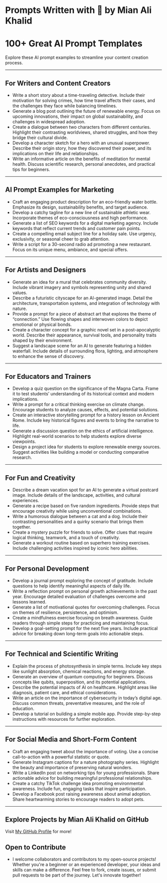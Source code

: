 # Prompts Written with 💖 by Mian Ali Khalid

# 100+ Great AI Prompt Templates

Explore these AI prompt examples to streamline your content creation process.

---

## For Writers and Content Creators

- Write a short story about a time-traveling detective. Include their motivation for solving crimes, how time travel affects their cases, and the challenges they face while balancing timelines.  
- Generate a blog post outlining the future of renewable energy. Focus on upcoming innovations, their impact on global sustainability, and challenges in widespread adoption.  
- Create a dialogue between two characters from different centuries. Highlight their contrasting worldviews, shared struggles, and how they bridge their cultural divide.  
- Develop a character sketch for a hero with an unusual superpower. Describe their origin story, how they discovered their power, and its implications on their life and relationships.  
- Write an informative article on the benefits of meditation for mental health. Discuss scientific research, personal anecdotes, and practical tips for beginners.  

---

## AI Prompt Examples for Marketing

- Craft an engaging product description for an eco-friendly water bottle. Emphasize its design, sustainability benefits, and target audience.  
- Develop a catchy tagline for a new line of sustainable athletic wear. Incorporate themes of eco-consciousness and high performance.  
- Generate a list of SEO keywords for a digital marketing agency. Include keywords that reflect current trends and customer pain points.  
- Create a compelling email subject line for a holiday sale. Use urgency, exclusivity, or seasonal cheer to grab attention.  
- Write a script for a 30-second radio ad promoting a new restaurant. Focus on its unique menu, ambiance, and special offers.  

---

## For Artists and Designers

- Generate an idea for a mural that celebrates community diversity. Include vibrant imagery and symbols representing unity and shared values.  
- Describe a futuristic cityscape for an AI-generated image. Detail the architecture, transportation systems, and integration of technology with nature.  
- Provide a prompt for a piece of abstract art that explores the theme of “connection.” Use flowing shapes and interwoven colors to depict emotional or physical bonds.  
- Create a character concept for a graphic novel set in a post-apocalyptic world. Describe their appearance, survival tools, and personality traits shaped by their environment.  
- Suggest a landscape scene for an AI to generate featuring a hidden waterfall. Include details of surrounding flora, lighting, and atmosphere to enhance the sense of discovery.  

---

## For Educators and Trainers

- Develop a quiz question on the significance of the Magna Carta. Frame it to test students’ understanding of its historical context and modern implications.  
- Write a prompt for a critical thinking exercise on climate change. Encourage students to analyze causes, effects, and potential solutions.  
- Create an interactive storytelling prompt for a history lesson on Ancient Rome. Include key historical figures and events to bring the narrative to life.  
- Generate a discussion question on the ethics of artificial intelligence. Highlight real-world scenarios to help students explore diverse viewpoints.  
- Design a project idea for students to explore renewable energy sources. Suggest activities like building a model or conducting comparative research.  

---

## For Fun and Creativity

- Describe a dream vacation spot for an AI to generate a virtual postcard image. Include details of the landscape, activities, and cultural experiences.  
- Generate a recipe based on five random ingredients. Provide steps that encourage creativity while using unconventional combinations.  
- Write a humorous dialogue between a cat and a dog. Include their contrasting personalities and a quirky scenario that brings them together.  
- Create a mystery puzzle for friends to solve. Offer clues that require logical thinking, teamwork, and a touch of creativity.  
- Generate a workout routine based on superhero training exercises. Include challenging activities inspired by iconic hero abilities.  

---

## For Personal Development

- Develop a journal prompt exploring the concept of gratitude. Include questions to help identify meaningful aspects of daily life.  
- Write a reflection prompt on personal growth achievements in the past year. Encourage detailed evaluation of challenges overcome and lessons learned.  
- Generate a list of motivational quotes for overcoming challenges. Focus on themes of resilience, persistence, and optimism.  
- Create a mindfulness exercise focusing on breath awareness. Guide readers through simple steps for practicing and maintaining focus.  
- Develop a goal-setting prompt for the next five years. Include practical advice for breaking down long-term goals into actionable steps.  

---

## For Technical and Scientific Writing

- Explain the process of photosynthesis in simple terms. Include key steps like sunlight absorption, chemical reactions, and energy storage.  
- Generate an overview of quantum computing for beginners. Discuss concepts like qubits, superposition, and its potential applications.  
- Describe the potential impacts of AI on healthcare. Highlight areas like diagnosis, patient care, and ethical considerations.  
- Write an article on the importance of cybersecurity in today’s digital age. Discuss common threats, preventative measures, and the role of education.  
- Develop a tutorial on building a simple mobile app. Provide step-by-step instructions with resources for further exploration.  

---

## For Social Media and Short-Form Content

- Craft an engaging tweet about the importance of voting. Use a concise call-to-action with a powerful statistic or quote.  
- Generate Instagram captions for a nature photography series. Highlight the beauty and importance of preserving natural wonders.  
- Write a LinkedIn post on networking tips for young professionals. Share actionable advice for building meaningful professional relationships.  
- Create a catchy TikTok challenge idea promoting environmental awareness. Include fun, engaging tasks that inspire participation.  
- Develop a Facebook post raising awareness about animal adoption. Share heartwarming stories to encourage readers to adopt pets.  

---

## Explore Projects by Mian Ali Khalid on GitHub

Visit [My GitHub Profile](https://github.com/MianAliKhalid) for more!


## Open to Contribute
- I welcome collaborators and contributors to my open-source projects! Whether you're a beginner or an experienced developer, your ideas and skills can make a difference. Feel free to fork, create issues, or submit pull requests to be part of the journey. Let's innovate together!